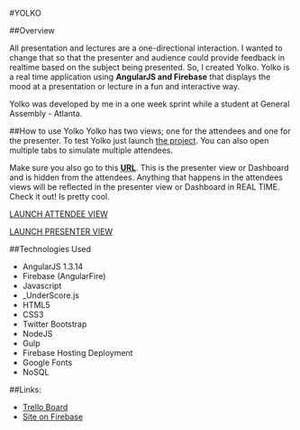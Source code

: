 #YOLKO

##Overview

All presentation and lectures are a one-directional interaction. 
I wanted to change that so that the presenter and audience could provide feedback in realtime based on the subject being presented. 
So, I created Yolko. Yolko is a real time application using **AngularJS and Firebase** that displays the mood at a presentation or lecture in a fun and interactive way.

Yolko was developed by me in a one week sprint while a student at General Assembly - Atlanta.

##How to use Yolko
Yolko has two views; one for the attendees and one for the presenter. 
To test Yolko just launch <a href="https://imyolko.firebaseapp.com/">the project</a>. You can also open multiple tabs to simulate multiple attendees. 

Make sure you also go to this <a href="https://imyolko.firebaseapp.com/#/results">**URL**</a>. This is the presenter view or Dashboard and is hidden from the attendees. 
Anything that happens in the attendees views will be reflected in the presenter view or Dashboard in REAL TIME. Check it out! Is pretty cool.

<a href="https://imyolko.firebaseapp.com/">LAUNCH ATTENDEE VIEW</a>

<a href="https://imyolko.firebaseapp.com/results">LAUNCH PRESENTER VIEW</a>

##Technologies Used

* AngularJS 1.3.14
* Firebase (AngularFire)
* Javascript
* _UnderScore.js
* HTML5
* CSS3
* Twitter Bootstrap
* NodeJS
* Gulp
* Firebase Hosting Deployment
* Google Fonts
* NoSQL

##Links:

* <a href="https://trello.com/b/N42Z9LUl/project-4-yolko">Trello Board</a>
* <a href="https://imyolko.firebaseapp.com/">Site on Firebase</a>





